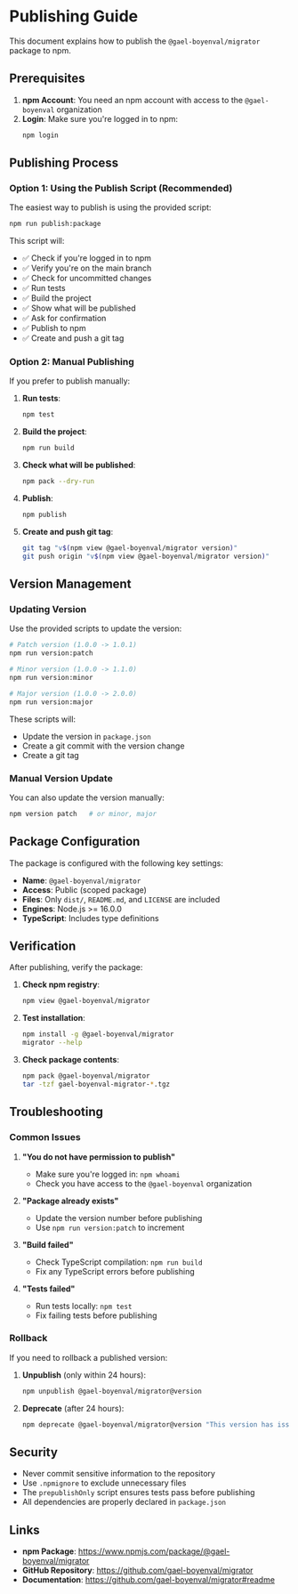 # Publishing Guide

This document explains how to publish the `@gael-boyenval/migrator` package to npm.

## Prerequisites

1. **npm Account**: You need an npm account with access to the `@gael-boyenval` organization
2. **Login**: Make sure you're logged in to npm:
   ```bash
   npm login
   ```

## Publishing Process

### Option 1: Using the Publish Script (Recommended)

The easiest way to publish is using the provided script:

```bash
npm run publish:package
```

This script will:

- ✅ Check if you're logged in to npm
- ✅ Verify you're on the main branch
- ✅ Check for uncommitted changes
- ✅ Run tests
- ✅ Build the project
- ✅ Show what will be published
- ✅ Ask for confirmation
- ✅ Publish to npm
- ✅ Create and push a git tag

### Option 2: Manual Publishing

If you prefer to publish manually:

1. **Run tests**:

   ```bash
   npm test
   ```

2. **Build the project**:

   ```bash
   npm run build
   ```

3. **Check what will be published**:

   ```bash
   npm pack --dry-run
   ```

4. **Publish**:

   ```bash
   npm publish
   ```

5. **Create and push git tag**:
   ```bash
   git tag "v$(npm view @gael-boyenval/migrator version)"
   git push origin "v$(npm view @gael-boyenval/migrator version)"
   ```

## Version Management

### Updating Version

Use the provided scripts to update the version:

```bash
# Patch version (1.0.0 -> 1.0.1)
npm run version:patch

# Minor version (1.0.0 -> 1.1.0)
npm run version:minor

# Major version (1.0.0 -> 2.0.0)
npm run version:major
```

These scripts will:

- Update the version in `package.json`
- Create a git commit with the version change
- Create a git tag

### Manual Version Update

You can also update the version manually:

```bash
npm version patch   # or minor, major
```

## Package Configuration

The package is configured with the following key settings:

- **Name**: `@gael-boyenval/migrator`
- **Access**: Public (scoped package)
- **Files**: Only `dist/`, `README.md`, and `LICENSE` are included
- **Engines**: Node.js >= 16.0.0
- **TypeScript**: Includes type definitions

## Verification

After publishing, verify the package:

1. **Check npm registry**:

   ```bash
   npm view @gael-boyenval/migrator
   ```

2. **Test installation**:

   ```bash
   npm install -g @gael-boyenval/migrator
   migrator --help
   ```

3. **Check package contents**:
   ```bash
   npm pack @gael-boyenval/migrator
   tar -tzf gael-boyenval-migrator-*.tgz
   ```

## Troubleshooting

### Common Issues

1. **"You do not have permission to publish"**

   - Make sure you're logged in: `npm whoami`
   - Check you have access to the `@gael-boyenval` organization

2. **"Package already exists"**

   - Update the version number before publishing
   - Use `npm run version:patch` to increment

3. **"Build failed"**

   - Check TypeScript compilation: `npm run build`
   - Fix any TypeScript errors before publishing

4. **"Tests failed"**
   - Run tests locally: `npm test`
   - Fix failing tests before publishing

### Rollback

If you need to rollback a published version:

1. **Unpublish** (only within 24 hours):

   ```bash
   npm unpublish @gael-boyenval/migrator@version
   ```

2. **Deprecate** (after 24 hours):
   ```bash
   npm deprecate @gael-boyenval/migrator@version "This version has issues"
   ```

## Security

- Never commit sensitive information to the repository
- Use `.npmignore` to exclude unnecessary files
- The `prepublishOnly` script ensures tests pass before publishing
- All dependencies are properly declared in `package.json`

## Links

- **npm Package**: https://www.npmjs.com/package/@gael-boyenval/migrator
- **GitHub Repository**: https://github.com/gael-boyenval/migrator
- **Documentation**: https://github.com/gael-boyenval/migrator#readme
